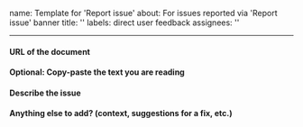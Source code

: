 name: Template for 'Report issue'
 about: For issues reported via 'Report issue' banner
 title: ''
 labels: direct user feedback
 assignees: ''
 
 ---

#### URL of the document

#### Optional: Copy-paste the text you are reading

#### Describe the issue

#### Anything else to add? (context, suggestions for a fix, etc.)
